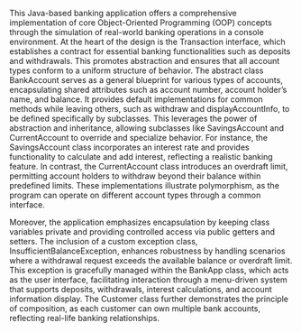 This Java-based banking application offers a comprehensive implementation of core Object-Oriented Programming (OOP) concepts through the simulation of real-world banking operations in a console environment. At the heart of the design is the Transaction interface, which establishes a contract for essential banking functionalities such as deposits and withdrawals. This promotes abstraction and ensures that all account types conform to a uniform structure of behavior. The abstract class BankAccount serves as a general blueprint for various types of accounts, encapsulating shared attributes such as account number, account holder’s name, and balance. It provides default implementations for common methods while leaving others, such as withdraw and displayAccountInfo, to be defined specifically by subclasses. This leverages the power of abstraction and inheritance, allowing subclasses like SavingsAccount and CurrentAccount to override and specialize behavior. For instance, the SavingsAccount class incorporates an interest rate and provides functionality to calculate and add interest, reflecting a realistic banking feature. In contrast, the CurrentAccount class introduces an overdraft limit, permitting account holders to withdraw beyond their balance within predefined limits. These implementations illustrate polymorphism, as the program can operate on different account types through a common interface.

Moreover, the application emphasizes encapsulation by keeping class variables private and providing controlled access via public getters and setters. The inclusion of a custom exception class, InsufficientBalanceException, enhances robustness by handling scenarios where a withdrawal request exceeds the available balance or overdraft limit. This exception is gracefully managed within the BankApp class, which acts as the user interface, facilitating interaction through a menu-driven system that supports deposits, withdrawals, interest calculations, and account information display. The Customer class further demonstrates the principle of composition, as each customer can own multiple bank accounts, reflecting real-life banking relationships.

